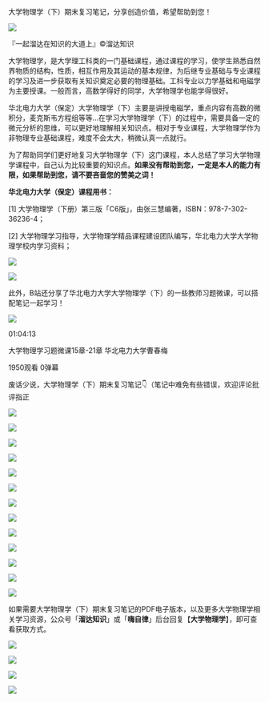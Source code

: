 大学物理学（下）期末复习笔记，分享创造价值，希望帮助到您！

![](https://i0.hdslb.com/bfs/article/2603019237a17a08a731b8628b8d6ad26b2706ed.png@1192w)

『一起溜达在知识的大道上』©溜达知识

大学物理学，是大学理工科类的一门基础课程，通过课程的学习，使学生熟悉自然界物质的结构，性质，相互作用及其运动的基本规律，为后继专业基础与专业课程的学习及进一步获取有关知识奠定必要的物理基础。工科专业以力学基础和电磁学为主要授课。一般而言，高数学得好的同学，大学物理学也能学得很好。

华北电力大学（保定）大学物理学（下）主要是讲授电磁学，重点内容有高数的微积分，麦克斯韦方程组等等…在学习大学物理学（下）的过程中，需要具备一定的微元分析的思维，可以更好地理解相关知识点。相对于专业课程，大学物理学作为非物理专业基础课程，难度不会太大，稍微认真一点就行。

为了帮助同学们更好地复习大学物理学（下）这门课程，本人总结了学习大学物理学课程中，自己认为比较重要的知识点。**如果没有帮助到您，一定是本人的能力有限，如果帮助到您，请不要吝啬您的赞美之词！**

**华北电力大学（保定）课程用书：**

\[1\] 大学物理学（下册）第三版「C6版」，由张三慧编著，ISBN：978-7-302-36236-4；

\[2\] 大学物理学习指导，大学物理学精品课程建设团队编写，华北电力大学大学物理学校内学习资料；

![](https://i0.hdslb.com/bfs/article/fbc5a13ff353c5f9f77877baf8040b66252facc5.png@1192w)

![](https://i0.hdslb.com/bfs/article/bfb8dfb48f703f1e3cd305375405b6d622ffde09.png@1192w)

此外，B站还分享了华北电力大学大学物理学（下）的一些教师习题微课，可以搭配笔记一起学习！

![](https://i2.hdslb.com/bfs/archive/5554dab0ea19194b71f050c793d091846c1d56c1.jpg@228w_128h_!web-dynamic)

01:04:13

大学物理学习题微课15章-21章 华北电力大学曹春梅

1950观看 0弹幕

废话少说，大学物理学（下）期末复习笔记👇（笔记中难免有些错误，欢迎评论批评指正

![](https://i0.hdslb.com/bfs/article/77c6c352c103414bee98fa4120e4a854998168d9.jpg@1192w)

![](https://i0.hdslb.com/bfs/article/751a24f47b30ebfee4841de9ce95d3c24c5b1e3e.jpg@1192w)

![](https://i0.hdslb.com/bfs/article/3dc5146d77a38518ebdc6b36043218091946d6ec.jpg@1192w)

![](https://i0.hdslb.com/bfs/article/51050b322b6f018ee0790ecf78c6a917bd9edbcc.jpg@1192w)

![](https://i0.hdslb.com/bfs/article/2486bdaf13b682fb9034fe757b62e0e7b8c35d03.jpg@1192w)

![](https://i0.hdslb.com/bfs/article/68ad48a2d7c4c4322f72d6df0a38c4a0c6712bcc.jpg@1192w)

![](https://i0.hdslb.com/bfs/article/f9aefc61b01c672497621a2917053a840037d7d5.jpg@1192w)

![](https://i0.hdslb.com/bfs/article/3f972815c073c1ef6dfdd492f59dda52ee4e665d.jpg@1192w)

![](https://i0.hdslb.com/bfs/article/46fb78909df83225ee8cc19b40fc966e4e27c838.jpg@1192w)

![](https://i0.hdslb.com/bfs/article/970c950a2148bc0f699794b73e164eb1d20be5c3.jpg@1192w)

![](https://i0.hdslb.com/bfs/article/5f6945a42a72fc068bd9eb91698a3172c2b0893a.jpg@1192w)

![](https://i0.hdslb.com/bfs/article/f4b5ca2e2300f726661a063176564cb2f996d7a3.jpg@1192w)

![](https://i0.hdslb.com/bfs/article/ab4a8f7afa27b847785714296460192c8940e876.jpg@1192w)

如果需要大学物理学（下）期末复习笔记的PDF电子版本，以及更多大学物理学相关学习资源，公众号「**溜达知识**」或「**嗨自律**」后台回复【**大学物理学**】，即可查看获取方式。

![](https://i0.hdslb.com/bfs/article/a22b5b1b3ccae4a472725744baca75597b1cc20e.png@1192w)

![](https://i0.hdslb.com/bfs/article/d8325913fcb9de9df20def13ee0fa53b23260937.png)

![](https://i0.hdslb.com/bfs/article/65f2aab9e04b1c6ed126d1074ecbf6bab20b4463.png)

![](https://i0.hdslb.com/bfs/article/79abdb3b07478860ea0e4ea053a4f88ff9dc9c0f.png)